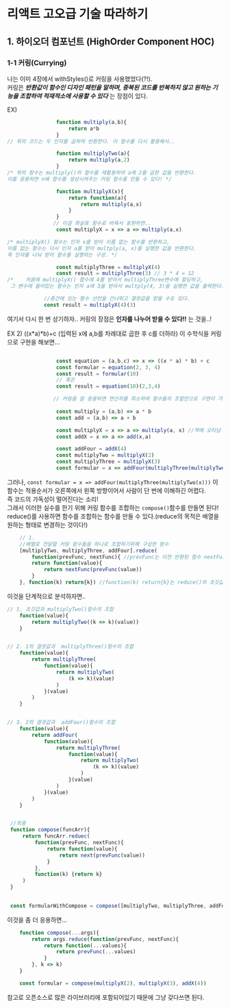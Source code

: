 # 리액트 고오급 기술 따라하기
## 1. 하이오더 컴포넌트 (HighOrder Component HOC)
###  1-1 커링(Currying)

나는 이미 4장에서 withStyles()로 커링을 사용했었다(?!).  
커링은 ***반환값이 함수인 디자인 패턴을 말하며, 중복된 코드를 반복하지 않고 원하는 기능을 조합하여 적재적소에 사용할 수 있다*** 는 장점이 있다.

EX)
```js
                function multiply(a,b){
                    return a*b
                }
// 위의 코드는 두 인자를 곱하여 반환한다. 이 함수를 다시 활용해서..

                function multiplyTwo(a){
                    return multiply(a,2)
                }
/* 위의 함수는 multiply()의 함수를 재활용하여 a에 2를 곱한 값을 반환한다.
이를 응용하면 n배 함수를 생성시켜주는 커링 함수를 만들 수 있다! */

                function multiplyX(x){
                    return function(a){
                        return multiply(a,x)
                    }
                }
               // 이걸 화살표 함수로 바꿔서 표현하면..
                const multiplyX = x => a => multiply(a,x)

/* multiplyX() 함수는 인자 x를 받아 이름 없는 함수를 반환하고, 
이름 없는 함수는 다시 인자 a를 받아 multply(a, x)를 실행한 값을 반환한다.
즉 인자를 나눠 받아 함수를 실행하는 구성. */

                const multiplyThree = multiplyX(4)
                const result = multiplyThree(3) // 3 * 4 = 12
/*    처음에 multiplyX() 함수에 4를 받아서 multiplyThree변수에 할당하고,
 그 변수에 들어있는 함수는 인자 a에 3을 받아서 multply(4, 3)을 실행한 값을 출력한다. */

            //중간에 있는 함수 선언을 건너뛰고 결괏값을 얻을 수도 있다.
            const result = multiplyX(4)(3)
```               
여기서 다시 한 번 상기하자..
커링의 장점은 **인자를 나누어 받을 수 있다!!** 는 것을..!

EX 2)
((x*a)*b)+c 
(입력된 x에 a,b를 차례대로 곱한 후 c를 더하라)
이 수학식을 커링으로 구현을 해보면...
``` js

                const equation = (a,b,c) => x => ((x * a) * b) + c
                const formular = equation(2, 3, 4)
                const result = formular(10) 
                // 혹은
                const result = equation(10)(2,3,4)

               // 커링을 잘 응용하면 연산자를 최소하여 함수들의 조합만으로 구현이 가능하다.
                
                const multiply = (a,b) => a * b
                const add = (a,b) => a + b

                const multiplyX = x => a => multiply(a, x) //책에 오타남
                const addX = x => a => add(x,a)

                const addFour = addX(4)
                const multiplyTwo = multiplyX(2)
                const multiplyThree = multiplyX(3)
                const formular = x => addFour(multiplyThree(multiplyTwo(x)))     
```                
그러나, `const formular = x => addFour(multiplyThree(multiplyTwo(x)))` 
이 함수는 적용순서가 오른쪽에서 왼쪽 방향이어서 사람이 단 번에 이해하긴 어렵다.  
즉 코드의 가독성이 떨어진다는 소리!  
그래서 이러한 실수를 한기 위해 커링 함수를 조합하는 `compose()`함수를 만들면 된다!  
reduce()를 사용하면 함수를 조합하는 함수를 만들 수 있다.(reduce의 목적은 배열을 원하는 형태로 변경하는 것이다!)

``` js
    // 1.
    //배열로 전달할 커링 함수들을 하나로 조합하기위해 구성한 함수
    [multiplyTwo, multiplyThree, addFour].reduce(
        function(prevFunc, nextFunc){ //prevFunc는 이전 반환된 함수 nextFunc는 현재 배열 순환 순서인 함수
        return function(value){
            return nextFunc(prevFunc(value))
        }     
    }, function(k) return{k}) //function(k) return{k}는 reduce()의 초깃값이다.
```
이것을 단계적으로 분석하자면..
```js
// 1. 초깃값과 multiplyTwo()함수의 조합
    function(value){
        return multiplyTwo((k => k)(value))
    }


// 2. 1의 결괏값과  multiplyThree()함수의 조합
    function(value){
        return multiplyThree(
            function(value){
                return multiplyTwo(
                    (k => k)(value)
                )   
            }(value)
        )
    }


// 3. 2의 결괏값과  addFour()함수의 조합
    function(value){
        return addFour(
            function(value){
                return multiplyThree(
                    function(value){
                        return multiplyTwo(
                            (k => k)(value)
                        )
                    }(value)
                )
            }(value)
        )
    }


 //최종
 function compose(funcArr){
     return funcArr.reduec(
         function(prevFunc, nextFunc){
             return function(value){
                 return next(prevFunc(value))
             }
         },
         function(k) {return k}
     )
 }
 

 const formularWithCompose = compose([multiplyTwo, multiplyThree, addFour])

```

이것을 좀 더 응용하면...

```js
    function compose(...args){
        return args.reduce(function(prevFunc, nextFunc){
            return function(...values){
                return prevFunc(...values)
            }
        }, k => k)
    }

    const formular = compose(multiplyX(2), multiplyX(3), addX(4))
```
참고로 오픈소스로 많은 라이브러리에 포함되어있기 때문에 그냥 갖다쓰면 된다. 













                
